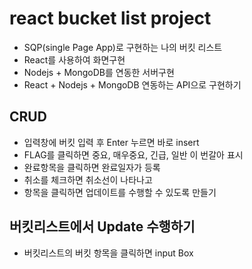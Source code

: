 # react bucket list project

- SQP(single Page App)로 구현하는 나의 버킷 리스트
- React를 사용하여 화면구현
- Nodejs + MongoDB를 연동한 서버구현
- React + Nodejs + MongoDB 연동하는 API으로 구현하기

## CRUD

- 입력창에 버킷 입력 후 Enter 누르면 바로 insert
- FLAG를 클릭하면 중요, 매우중요, 긴급, 일반 이 번갈아 표시
- 완료항목을 클릭하면 완료일자가 등록
- 취소를 체크하면 취소선이 나타나고
- 항목을 클릭하면 업데이트를 수행할 수 있도록 만들기

## 버킷리스트에서 Update 수행하기

- 버킷리스트의 버킷 항목을 클릭하면 input Box
